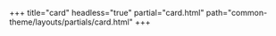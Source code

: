 +++
title="card"
headless="true"
partial="card.html"
path="common-theme/layouts/partials/card.html"
+++



